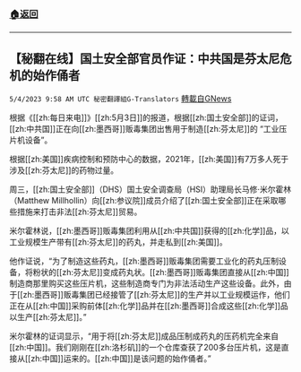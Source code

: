 ###  [:house:返回](README.md)
---


## 【秘翻在线】国土安全部官员作证：中共国是芬太尼危机的始作俑者
`5/4/2023 9:58 AM UTC 秘密翻譯組G-Translators` [轉載自GNews](https://gnews.org/articles/1274340)

根据《[[zh:每日来电]]》[[zh:5月3日]]的报道，根据[[zh:国土安全部]]的证词，[[zh:中共国]]正在向[[zh:墨西哥]]贩毒集团出售用于制造[[zh:芬太尼]]的 “工业压片机设备”。

根据[[zh:美国]]疾病控制和预防中心的数据，2021年，[[zh:美国]]有7万多人死于涉及[[zh:芬太尼]]的药物过量。

周三，[[zh:国土安全部]]（DHS）国土安全调查局（HSI）助理局长马修·米尔霍林（Matthew Millhollin）向[[zh:参议院]]成员介绍了[[zh:国土安全部]]正在采取哪些措施来打击非法[[zh:芬太尼]]贸易。

米尔霍林说，[[zh:墨西哥]]贩毒集团利用从[[zh:中共国]]获得的[[zh:化学]]品，以工业规模生产带有[[zh:芬太尼]]的药丸，并走私到[[zh:美国]]。

他作证说，“为了制造这些药丸，[[zh:墨西哥]]贩毒集团需要工业化的药丸压制设备，将粉状的[[zh:芬太尼]]变成药丸状。[[zh:墨西哥]]贩毒集团直接从[[zh:中国]]制造商那里购买这些压片机，这些制造商专门为非法活动生产这些设备。此外，由于[[zh:墨西哥]]贩毒集团已经接管了[[zh:芬太尼]]的生产并以工业规模运作，他们正在从[[zh:中国]]采购前体[[zh:化学]]品并在[[zh:墨西哥]]合成这些[[zh:化学]]品以生产[[zh:芬太尼]]。”

米尔霍林的证词显示，“用于将[[zh:芬太尼]]成品压制成药丸的压药机完全来自[[zh:中国]]。我们刚刚在[[zh:洛杉矶]]的一个仓库查获了200多台压片机，这是直接从[[zh:中国]]运来的。[[zh:中国]]是该问题的始作俑者。”
